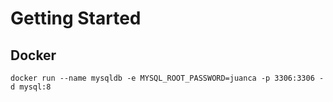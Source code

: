 # Getting Started

## Docker
```shell
docker run --name mysqldb -e MYSQL_ROOT_PASSWORD=juanca -p 3306:3306 -d mysql:8
```